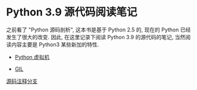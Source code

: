 # Python 3.9 源代码阅读笔记

之前看了 "Python 源码剖析", 这本书是基于 Python 2.5 的, 现在的 Python 已经发生了很大的改变. 因此, 在这里记录下阅读 Python 3.9 的源代码的笔记, 当然阅读内容主要是 Python3 某些新加的特性.

- [Python 虚拟机](ceval.md)

- [GIL](gil.md)



[源码注释分支](https://github.com/ausaki/python)

